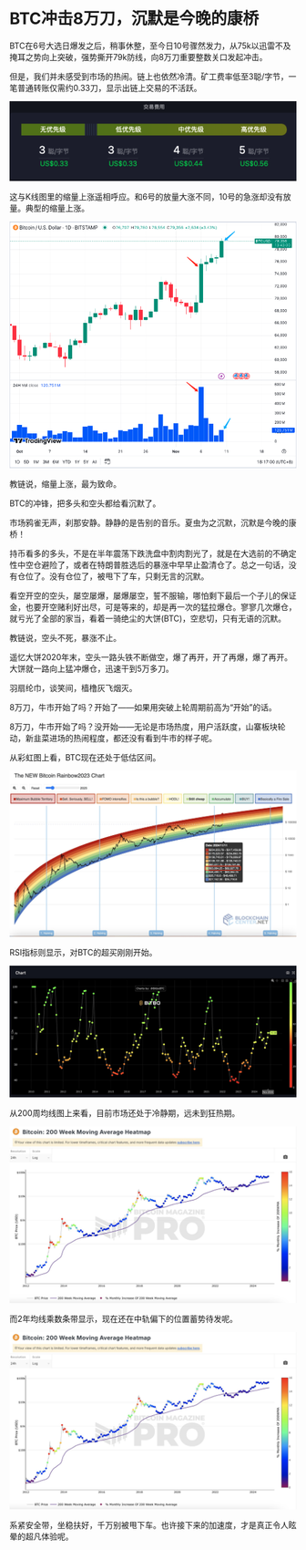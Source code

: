 # BTC冲击8万刀，沉默是今晚的康桥

BTC在6号大选日爆发之后，稍事休整，至今日10号骤然发力，从75k以迅雷不及掩耳之势向上突破，强势撕开79k防线，向8万刀重要整数关口发起冲击。

但是，我们并未感受到市场的热闹。链上也依然冷清。矿工费率低至3聪/字节，一笔普通转账仅需约0.33刀，显示出链上交易的不活跃。

![](2024-11-10-A01.png)

这与K线图里的缩量上涨遥相呼应。和6号的放量大涨不同，10号的急涨却没有放量。典型的缩量上涨。

![](2024-11-10-A02.png)

教链说，缩量上涨，最为致命。

BTC的冲锋，把多头和空头都给看沉默了。

市场鸦雀无声，刹那安静。静静的是告别的音乐。夏虫为之沉默，沉默是今晚的康桥！

持币看多的多头，不是在半年震荡下跌洗盘中割肉割光了，就是在大选前的不确定性中空仓避险了，或者在特朗普胜选后的暴涨中早早止盈清仓了。总之一句话，没有仓位了。没有仓位了，被甩下了车，只剩无言的沉默。

看空开空的空头，屡空屡爆，屡爆屡空，誓不服输，哪怕剩下最后一个子儿的保证金，也要开空赌利好出尽，可是等来的，却是再一次的猛拉爆仓。寥寥几次爆仓，就亏光了全部的家当，看着一骑绝尘的大饼(BTC)，空悲切，只有无语的沉默。

教链说，空头不死，暴涨不止。

遥忆大饼2020年末，空头一路头铁不断做空，爆了再开，开了再爆，爆了再开。大饼就一路向上猛冲爆仓，迅速干到5万多刀。

羽扇纶巾，谈笑间，樯橹灰飞烟灭。

8万刀，牛市开始了吗？开始了——如果用突破上轮周期前高为“开始”的话。

8万刀，牛市开始了吗？没开始——无论是市场热度，用户活跃度，山寨板块轮动，新韭菜进场的热闹程度，都还没有看到牛市的样子呢。

从彩虹图上看，BTC现在还处于低估区间。

![](2024-11-10-A03.jpeg)

RSI指标则显示，对BTC的超买刚刚开始。

![](2024-11-10-A04.jpeg)

从200周均线图上来看，目前市场还处于冷静期，远未到狂热期。

![](2024-11-10-A05.jpeg)

而2年均线乘数条带显示，现在还在中轨偏下的位置蓄势待发呢。

![](2024-11-10-A05.jpeg)

系紧安全带，坐稳扶好，千万别被甩下车。也许接下来的加速度，才是真正令人眩晕的超凡体验呢。
